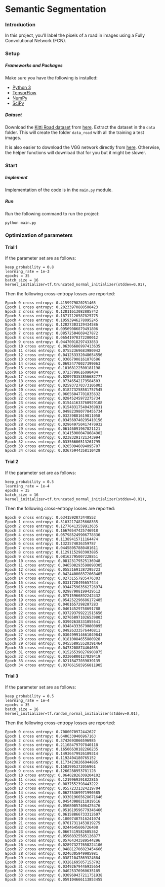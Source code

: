 # Semantic Segmentation
### Introduction
In this project, you'll label the pixels of a road in images using a Fully Convolutional Network (FCN).

### Setup
##### Frameworks and Packages
Make sure you have the following is installed:
 - [Python 3](https://www.python.org/)
 - [TensorFlow](https://www.tensorflow.org/)
 - [NumPy](http://www.numpy.org/)
 - [SciPy](https://www.scipy.org/)
##### Dataset
Download the [Kitti Road dataset](http://www.cvlibs.net/datasets/kitti/eval_road.php) from [here](http://kitti.is.tue.mpg.de/kitti/data_road.zip). Extract the dataset in the `data` folder. This will create the folder `data_road` with all the training a test images.

It is also easier to download the VGG network directly from [here](https://s3-us-west-1.amazonaws.com/udacity-selfdrivingcar/vgg.zip). Otherwise, the helper functions will download that for you but it might be slower.

### Start
##### Implement
Implementation of the code is in the `main.py` module.
##### Run
Run the following command to run the project:
```
python main.py
```

### Optimization of parameters
#### Trial 1
If the parameter set are as follows:
```
keep_probability = 0.8
learning_rate = 1e-3
epochs = 35
batch_size = 16
kernel_initializer=tf.truncated_normal_initializer(stddev=0.01),
```

Then the following cross-entropy losses are reported:
```
Epoch 0 cross entropy: 0.4159979820251465
Epoch 1 cross entropy: 0.20233970880508423
Epoch 2 cross entropy: 0.12811613082885742
Epoch 3 cross entropy: 0.18717120587825775
Epoch 4 cross entropy: 0.10593946278095245
Epoch 5 cross entropy: 0.12027303129434586
Epoch 6 cross entropy: 0.09569086879491806
Epoch 7 cross entropy: 0.08572504669427872
Epoch 8 cross entropy: 0.06541970372200012
Epoch 9 cross entropy: 0.04470018297433853
Epoch 10 cross entropy: 0.06306686997413635
Epoch 11 cross entropy: 0.07552369683980942
Epoch 12 cross entropy: 0.041253332048654556
Epoch 13 cross entropy: 0.03667908161878586
Epoch 14 cross entropy: 0.06924770027399063
Epoch 15 cross entropy: 0.10168122500181198
Epoch 16 cross entropy: 0.0723799616098404
Epoch 17 cross entropy: 0.020970353856682777
Epoch 18 cross entropy: 0.07346542179584503
Epoch 19 cross entropy: 0.025937270373106003
Epoch 20 cross entropy: 0.018273258581757545
Epoch 21 cross entropy: 0.06656047701835632
Epoch 22 cross entropy: 0.02845245972275734
Epoch 23 cross entropy: 0.015441633760929108
Epoch 24 cross entropy: 0.015483175404369831
Epoch 25 cross entropy: 0.049823980778455734
Epoch 26 cross entropy: 0.03239881619811058
Epoch 27 cross entropy: 0.034569740295410156
Epoch 28 cross entropy: 0.029049750417470932
Epoch 29 cross entropy: 0.06146091967821121
Epoch 30 cross entropy: 0.014159000478684902
Epoch 31 cross entropy: 0.02383291721343994
Epoch 32 cross entropy: 0.03356606513261795
Epoch 33 cross entropy: 0.02050946094095707
Epoch 34 cross entropy: 0.03675944358110428
```

#### Trial 2
If the parameter set are as follows:
```
keep_probability = 0.5
learning_rate = 1e-4
epochs = 35
batch_size = 16
kernel_initializer=tf.truncated_normal_initializer(stddev=0.01),
```

Then the following cross-entropy losses are reported:
```
Epoch 0 cross entropy: 0.6341592073440552
Epoch 1 cross entropy: 0.31032174825668335
Epoch 2 cross entropy: 0.12776413559913635
Epoch 3 cross entropy: 0.16670547425746918
Epoch 4 cross entropy: 0.057985249906778336
Epoch 5 cross entropy: 0.11389415711164474
Epoch 6 cross entropy: 0.1323574036359787
Epoch 7 cross entropy: 0.04458057880401611
Epoch 8 cross entropy: 0.11291152983903885
Epoch 9 cross entropy: 0.08162795007228851
Epoch 10 cross entropy: 0.08123179525136948
Epoch 11 cross entropy: 0.046508293598890305
Epoch 12 cross entropy: 0.05531691387295723
Epoch 13 cross entropy: 0.042440008372068405
Epoch 14 cross entropy: 0.02731557935476303
Epoch 15 cross entropy: 0.0331728495657444
Epoch 16 cross entropy: 0.034475963562726974
Epoch 17 cross entropy: 0.02987908199429512
Epoch 18 cross entropy: 0.07515966892242432
Epoch 19 cross entropy: 0.054252296686172485
Epoch 20 cross entropy: 0.0401657298207283
Epoch 21 cross entropy: 0.04614529758691788
Epoch 22 cross entropy: 0.037293799221515656
Epoch 23 cross entropy: 0.027658971026539803
Epoch 24 cross entropy: 0.03902638331055641
Epoch 25 cross entropy: 0.034843336790800095
Epoch 26 cross entropy: 0.04926333576440811
Epoch 27 cross entropy: 0.030499914661049843
Epoch 28 cross entropy: 0.01810084655880928
Epoch 29 cross entropy: 0.045558955520391464
Epoch 30 cross entropy: 0.0473208874464035
Epoch 31 cross entropy: 0.015265390276908875
Epoch 32 cross entropy: 0.03306800127029419
Epoch 33 cross entropy: 0.02118477039039135
Epoch 34 cross entropy: 0.037661585956811905
```

#### Trial 3
If the parameter set are as follows:
```
keep_probability = 0.5
learning_rate = 1e-4
epochs = 35
batch_size = 16
kernel_initializer=tf.random_normal_initializer(stddev=0.01),
```

Then the following cross-entropy losses are reported:
```
Epoch 0 cross entropy: 0.7080070972442627
Epoch 1 cross entropy: 0.6406339406967163
Epoch 2 cross entropy: 0.3742693066596985
Epoch 3 cross entropy: 0.21108479797840118
Epoch 4 cross entropy: 0.16506630182266235
Epoch 5 cross entropy: 0.14936479926109314
Epoch 6 cross entropy: 0.1192404180765152
Epoch 7 cross entropy: 0.11734238266944885
Epoch 8 cross entropy: 0.1583995372056961
Epoch 9 cross entropy: 0.1260288953781128
Epoch 10 cross entropy: 0.06402826309204102
Epoch 11 cross entropy: 0.1219969391822815
Epoch 12 cross entropy: 0.0837552398443222
Epoch 13 cross entropy: 0.05572331324219704
Epoch 14 cross entropy: 0.06275369971990585
Epoch 15 cross entropy: 0.033019665628671646
Epoch 16 cross entropy: 0.04543980211019516
Epoch 17 cross entropy: 0.05680057406425476
Epoch 18 cross entropy: 0.051619596779346466
Epoch 19 cross entropy: 0.06158866733312607
Epoch 20 cross entropy: 0.10007407516241074
Epoch 21 cross entropy: 0.07017311453819275
Epoch 22 cross entropy: 0.0244645606726408
Epoch 23 cross entropy: 0.0667419582605362
Epoch 24 cross entropy: 0.05968325585126877
Epoch 25 cross entropy: 0.05764343589544296
Epoch 26 cross entropy: 0.028973277658224106
Epoch 27 cross entropy: 0.048812706023454666
Epoch 28 cross entropy: 0.0246305949985981
Epoch 29 cross entropy: 0.03871047869324684
Epoch 30 cross entropy: 0.03261695057153702
Epoch 31 cross entropy: 0.03492679446935654
Epoch 32 cross entropy: 0.04025376960635185
Epoch 33 cross entropy: 0.030969437211751938
Epoch 34 cross entropy: 0.059104666113853455
```
